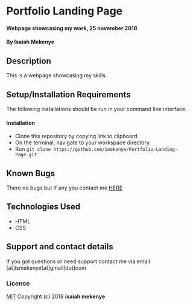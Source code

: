 # Portfolio Landing Page
#### Webpage showcasing my work, 25 november 2018
#### By **Isaiah Mekenye**
## Description
This is a webpage showcasing my skills.
## Setup/Installation Requirements
The following installations should be run in your command line interface.
#### Installation
* Clone this repository by copying link to clipboard.
* On the terminal, navigate to your workspace directory.
* Run
``` git clone https://github.com/imekenye/Portfolio-Landing-Page.git ```
## Known Bugs
There no bugs but if any you contact me <a href="https://github.com/imekenye/Portfolio-Landing-Page/issues/new">HERE</a>
## Technologies Used
* HTML
* CSS
## Support and contact details
If you got questions or need support contact me via email [at]ismekenye[at]gmail[dot]com
### License
<a href="https://github.com/imekenye/Portfolio-Landing-Page/blob/master/LICENSE">MIT</a> Copyright (c) 2018 **isaiah mekenye**
